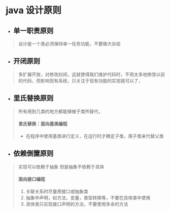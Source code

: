 # java 设计原则
- ## 单一职责原则
> 设计是一个类必须保持单一任务功能，不要做大杂烩

- ## 开闭原则 
> 多扩展开放，对修改封闭，这就使得我们维护代码时，不用太多地修改以前的代码，而影响现有系统，只关注于现有功能的实现就可以了，

- ## 里氏替换原则 
> 所有用到几类的地方都能够被子类所替代，
> ####  里氏替换：面向基类编程
> - 在程序中使用基类进行定义，在运行时才确定子类，用子类来代替父类

- ## 依赖倒置原则
> 实现可以依赖于抽象 但是抽象不依赖于具体
> #### 面向接口编程
> 1. 关联关系时尽量用接口或抽象类
> 2. 抽象中声明，如方法，变量，类型转换等，不要在具体类中使用
> 3. 具体类只实现接口声明的方法，不要使用多余的方法